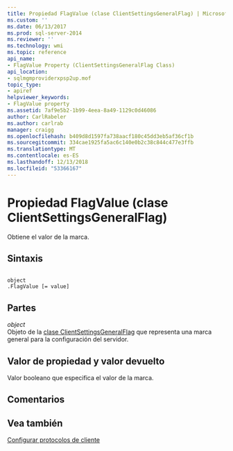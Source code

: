 ```yaml
---
title: Propiedad FlagValue (clase ClientSettingsGeneralFlag) | Microsoft Docs
ms.custom: ''
ms.date: 06/13/2017
ms.prod: sql-server-2014
ms.reviewer: ''
ms.technology: wmi
ms.topic: reference
api_name:
- FlagValue Property (ClientSettingsGeneralFlag Class)
api_location:
- sqlmgmproviderxpsp2up.mof
topic_type:
- apiref
helpviewer_keywords:
- FlagValue property
ms.assetid: 7af9e5b2-1b99-4eea-8a49-1129c0d46086
author: CarlRabeler
ms.author: carlrab
manager: craigg
ms.openlocfilehash: b409d8d1597fa738aacf180c45dd3eb5af36cf1b
ms.sourcegitcommit: 334cae1925fa5ac6c140e0b2c38c844c477e3ffb
ms.translationtype: MT
ms.contentlocale: es-ES
ms.lasthandoff: 12/13/2018
ms.locfileid: "53366167"
---
```

# <a name="flagvalue-property-clientsettingsgeneralflag-class"></a>Propiedad FlagValue (clase ClientSettingsGeneralFlag)
  Obtiene el valor de la marca.  
  
## <a name="syntax"></a>Sintaxis  
  
```  
  
object  
.FlagValue [= value]  
```  
  
## <a name="parts"></a>Partes  
 *object*  
 Objeto de la [clase ClientSettingsGeneralFlag](clientsettingsgeneralflag-class.md) que representa una marca general para la configuración del servidor.  
  
## <a name="property-valuereturn-value"></a>Valor de propiedad y valor devuelto  
 Valor booleano que especifica el valor de la marca.  
  
## <a name="remarks"></a>Comentarios  
  
## <a name="see-also"></a>Vea también  
 [Configurar protocolos de cliente](https://technet.microsoft.com/library/ms181035.aspx)  
  
  
